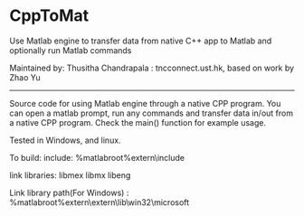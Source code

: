 # CppToMat
Use Matlab engine to transfer data from native C++ app to Matlab and optionally run Matlab commands

Maintained by: Thusitha Chandrapala : tnc<at>connect.ust.hk, based on work by Zhao Yu

---------------------
Source code for using Matlab engine through a native CPP program. 
You can open a matlab prompt, run any commands and transfer data in/out from a native CPP program. 
Check the main() function for example usage.


Tested in Windows, and linux. 

To build:
include: %matlabroot%extern\include

link libraries:
libmex
libmx
libeng

Link library path(For Windows) : %matlabroot%extern\extern\lib\win32\microsoft
